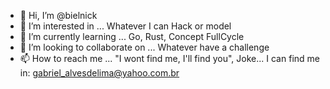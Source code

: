 - 👋 Hi, I’m @bielnick
- 👀 I’m interested in ... Whatever I can Hack or model
- 🌱 I’m currently learning ... Go, Rust, Concept FullCycle
- 💞️ I’m looking to collaborate on ... Whatever have a challenge
- 📫 How to reach me ... "I wont find me, I'll find you", Joke... I can find me in: gabriel_alvesdelima@yahoo.com.br
